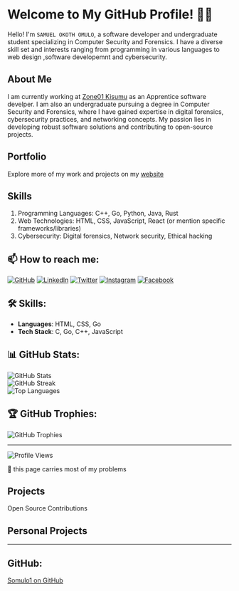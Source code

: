 # Welcome to My GitHub Profile! 👨‍💻
Hello! I'm `SAMUEL OKOTH OMULO`, a software developer and undergraduate student specializing in Computer Security and Forensics. I have a diverse skill set and interests ranging from programming in various languages to web design ,software developemnt and cybersecurity.
## About Me

I am currently working at <a href="https://learn.zone01kisumu.ke">Zone01 Kisumu</a> as an Apprentice software develper. I am also an undergraduate pursuing a degree in Computer Security and Forensics, where I have gained expertise in digital forensics, cybersecurity practices, and networking concepts. My passion lies in developing robust software solutions and contributing to open-source projects.

## Portfolio

Explore more of my work and projects on my <a href="https://somulo1.github.io">website</a>

## Skills

   1.  Programming Languages: C++, Go, Python, Java, Rust
   2. Web Technologies: HTML, CSS, JavaScript, React (or mention specific frameworks/libraries)
   3. Cybersecurity: Digital forensics, Network security, Ethical hacking
## 📫 How to reach me:

[![GitHub](https://cdn.jsdelivr.net/npm/simple-icons@3.0.1/icons/github.svg)](https://github.com/somulo1) 
[![LinkedIn](https://cdn.jsdelivr.net/npm/simple-icons@3.0.1/icons/linkedin.svg)](https://www.linkedin.com/in/samuel-omulo-634694261) 
[![Twitter](https://cdn.jsdelivr.net/npm/simple-icons@3.0.1/icons/twitter.svg)](https://twitter.com/jnr_omulo) 
[![Instagram](https://cdn.jsdelivr.net/npm/simple-icons@3.0.1/icons/instagram.svg)](https://instagram.com/your-instagram-handle) 
[![Facebook](https://cdn.jsdelivr.net/npm/simple-icons@3.0.1/icons/facebook.svg)](https://facebook.com/omulojnr)

## 🛠️ Skills:

- **Languages**: HTML, CSS, Go
- **Tech Stack**: C, Go, C++, JavaScript

## 📊 GitHub Stats:

![GitHub Stats](https://github-readme-stats.vercel.app/api?username=somulo1&theme=synthwave&hide_border=true&include_all_commits=true&count_private=true)<br/>
![GitHub Streak](https://github-readme-streak-stats.herokuapp.com/?user=somulo1&theme=synthwave&hide_border=true)<br/>
![Top Languages](https://github-readme-stats.vercel.app/api/top-langs/?username=somulo1&theme=synthwave&hide_border=true&include_all_commits=true&count_private=true&layout=compact)

## 🏆 GitHub Trophies:

![GitHub Trophies](https://github-profile-trophy.vercel.app/?username=somulo1&theme=radical&no-frame=false&no-bg=true&margin-w=4)

---

![Profile Views](https://visitcount.itsvg.in/api?id=somulo1&icon=0&color=0)

<!-- Proudly created with GPRM (https://gprm.itsvg.in/) -->

🔭 this page carries most of my problems

## Projects
Open Source Contributions

## Personal Projects

---


## GitHub:

[Somulo1 on GitHub](https://github.com/somulo1) 
